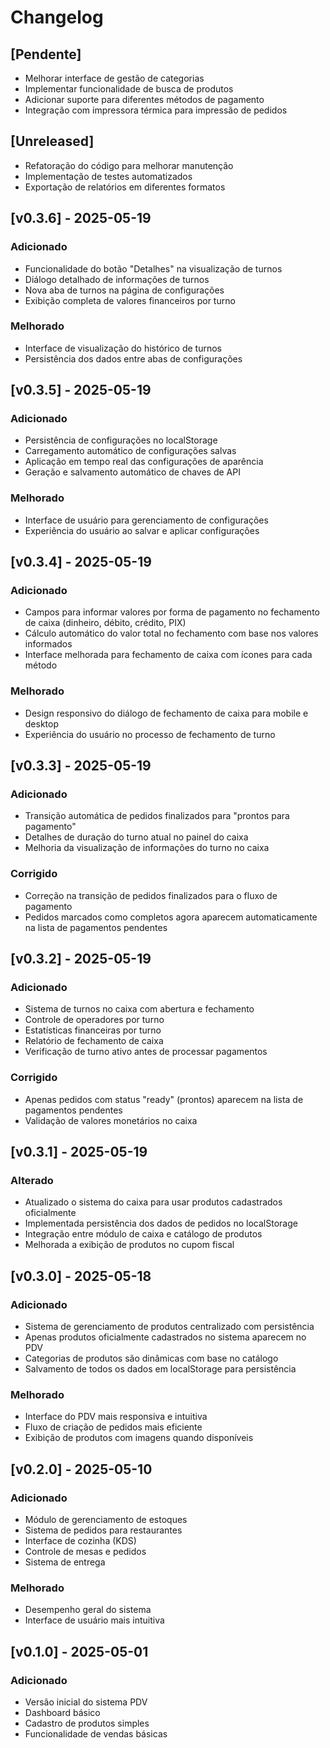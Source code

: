 
# Changelog

## [Pendente]
- Melhorar interface de gestão de categorias
- Implementar funcionalidade de busca de produtos
- Adicionar suporte para diferentes métodos de pagamento
- Integração com impressora térmica para impressão de pedidos

## [Unreleased]
- Refatoração do código para melhorar manutenção
- Implementação de testes automatizados
- Exportação de relatórios em diferentes formatos

## [v0.3.6] - 2025-05-19
### Adicionado
- Funcionalidade do botão "Detalhes" na visualização de turnos
- Diálogo detalhado de informações de turnos
- Nova aba de turnos na página de configurações
- Exibição completa de valores financeiros por turno

### Melhorado
- Interface de visualização do histórico de turnos
- Persistência dos dados entre abas de configurações

## [v0.3.5] - 2025-05-19
### Adicionado
- Persistência de configurações no localStorage
- Carregamento automático de configurações salvas
- Aplicação em tempo real das configurações de aparência
- Geração e salvamento automático de chaves de API

### Melhorado
- Interface de usuário para gerenciamento de configurações
- Experiência do usuário ao salvar e aplicar configurações

## [v0.3.4] - 2025-05-19
### Adicionado
- Campos para informar valores por forma de pagamento no fechamento de caixa (dinheiro, débito, crédito, PIX)
- Cálculo automático do valor total no fechamento com base nos valores informados
- Interface melhorada para fechamento de caixa com ícones para cada método

### Melhorado
- Design responsivo do diálogo de fechamento de caixa para mobile e desktop
- Experiência do usuário no processo de fechamento de turno

## [v0.3.3] - 2025-05-19
### Adicionado
- Transição automática de pedidos finalizados para "prontos para pagamento"
- Detalhes de duração do turno atual no painel do caixa
- Melhoria da visualização de informações do turno no caixa

### Corrigido
- Correção na transição de pedidos finalizados para o fluxo de pagamento
- Pedidos marcados como completos agora aparecem automaticamente na lista de pagamentos pendentes

## [v0.3.2] - 2025-05-19
### Adicionado
- Sistema de turnos no caixa com abertura e fechamento
- Controle de operadores por turno
- Estatísticas financeiras por turno
- Relatório de fechamento de caixa
- Verificação de turno ativo antes de processar pagamentos

### Corrigido
- Apenas pedidos com status "ready" (prontos) aparecem na lista de pagamentos pendentes
- Validação de valores monetários no caixa

## [v0.3.1] - 2025-05-19
### Alterado
- Atualizado o sistema do caixa para usar produtos cadastrados oficialmente
- Implementada persistência dos dados de pedidos no localStorage
- Integração entre módulo de caixa e catálogo de produtos
- Melhorada a exibição de produtos no cupom fiscal

## [v0.3.0] - 2025-05-18
### Adicionado
- Sistema de gerenciamento de produtos centralizado com persistência
- Apenas produtos oficialmente cadastrados no sistema aparecem no PDV
- Categorias de produtos são dinâmicas com base no catálogo
- Salvamento de todos os dados em localStorage para persistência

### Melhorado
- Interface do PDV mais responsiva e intuitiva
- Fluxo de criação de pedidos mais eficiente
- Exibição de produtos com imagens quando disponíveis

## [v0.2.0] - 2025-05-10
### Adicionado
- Módulo de gerenciamento de estoques
- Sistema de pedidos para restaurantes
- Interface de cozinha (KDS)
- Controle de mesas e pedidos
- Sistema de entrega

### Melhorado
- Desempenho geral do sistema
- Interface de usuário mais intuitiva

## [v0.1.0] - 2025-05-01
### Adicionado
- Versão inicial do sistema PDV
- Dashboard básico
- Cadastro de produtos simples
- Funcionalidade de vendas básicas
